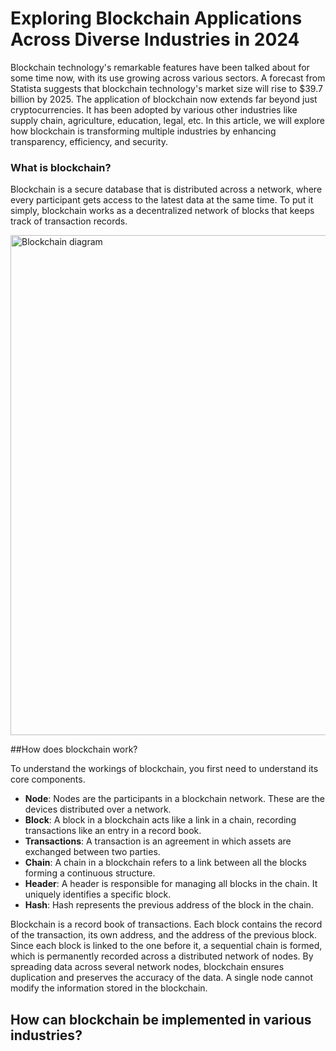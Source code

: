 # Exploring Blockchain Applications Across Diverse Industries in 2024
 
Blockchain technology's remarkable features have been talked about for some time now, with its use growing across various sectors. A forecast from Statista suggests that blockchain technology's market size will rise to $39.7 billion by 2025. The application of blockchain now extends far beyond just cryptocurrencies. It has been adopted by various other industries like supply chain, agriculture, education, legal, etc. In this article, we will explore how blockchain is transforming multiple industries by enhancing transparency, efficiency, and security.
 
### What is blockchain?


Blockchain is a secure database that is distributed across a network, where every participant gets access to the latest data at the same time. To put it simply, blockchain works as a decentralized network of blocks that keeps track of transaction records.

<img width="800" alt="Blockchain diagram" src="https://github.com/user-attachments/assets/22f95de4-0e24-40c4-b279-6bfbab178cfe">

##How does blockchain work?

To understand the workings of blockchain, you first need to understand its core components.
-	**Node**: Nodes are the participants in a blockchain network. These are the devices distributed over a network. 
-	**Block**: A block in a blockchain acts like a link in a chain, recording transactions like an entry in a record book.
-	**Transactions**: A transaction is an agreement in which assets are exchanged between two parties.
-	**Chain**: A chain in a blockchain refers to a link between all the blocks forming a continuous structure.
-	**Header**: A header is responsible for managing all blocks in the chain. It uniquely identifies a specific block.
-	**Hash**: Hash represents the previous address of the block in the chain.

Blockchain is a record book of transactions. Each block contains the record of the transaction, its own address, and the address of the previous block. Since each block is linked to the one before it, a sequential chain is formed, which is permanently recorded across a distributed network of nodes. By spreading data across several network nodes, blockchain ensures duplication and preserves the accuracy of the data. A single node cannot modify the information stored in the blockchain.

## How can blockchain be implemented in various industries?
